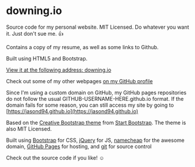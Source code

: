 # downing.io

Source code for my personal website. MIT Licensed. Do whatever you want it.
Just don't sue me. 👍

Contains a copy of my resume, as well as some links to Github.

Built using HTML5 and Bootstrap.

[View it at the following address: downing.io](http://downing.io/)

Check out some of my other webpages
[on my GitHub profile](https://github.com/JasonD94/)

Since I'm using a custom domain on GitHub, my GitHub pages repositories do not
follow the usual GITHUB-USERNAME-HERE.github.io format. If the domain
fails for some reason, you can still access my site by going to
[https://jasond94.github.io](https://jasond94.github.io)

Based on the
[Creative Bootstrap theme](http://startbootstrap.com/template-overviews/creative/)
from [Start Bootstrap](http://startbootstrap.com/).
The theme is also MIT Licensed.

Built using [Bootstrap](http://getbootstrap.com/) for CSS,
[jQuery](https://jquery.com/) for JS,
[namecheap](https://www.namecheap.com/) for the awesome domain,
[GitHub Pages](https://pages.github.com/) for hosting, and
[git](https://git-scm.com/) for source control

Check out the source code if you like! ☺

